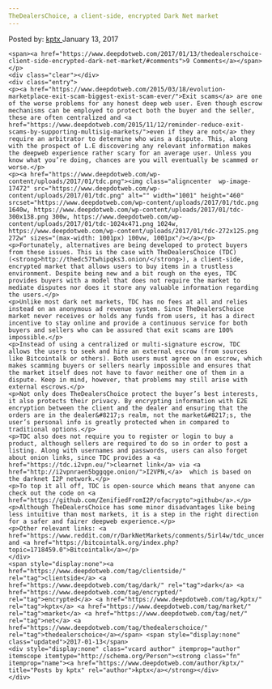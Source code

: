 ```yaml
---
TheDealersChoice, a client-side, encrypted Dark Net market
---
```

<article class="post-listing post-17328 post type-post status-publish format-standard has-post-thumbnail hentry  tag-clientside tag-dark tag-encrypted tag-kptx tag-market tag-net tag-thedealerschoice">
    <div class="post-inner">
        <span>Posted by: <a href="https://www.deepdotweb.com/author/kptx/" title="">kptx </a></span>
    <span>January 13, 2017</span>
    
    <span><a href="https://www.deepdotweb.com/2017/01/13/thedealerschoice-client-side-encrypted-dark-net-market/#comments">9 Comments</a></span>
    </p>
    <div class="clear"></div>
    <div class="entry">
    <p><a href="https://www.deepdotweb.com/2015/03/18/evolution-marketplace-exit-scam-biggest-exist-scam-ever/">Exit scams</a> are one of the worse problems for any honest deep web user. Even though escrow mechanisms can be employed to protect both the buyer and the seller, these are often centralized and <a href="https://www.deepdotweb.com/2015/11/12/reminder-reduce-exit-scams-by-supporting-multisig-markets/">even if they are not</a> they require an arbitrator to determine who wins a dispute. This, along with the prospect of L.E discovering any relevant information makes the deepweb experience rather scary for an average user. Unless you know what you’re doing, chances are you will eventually be scammed or worse.</p>
    <p><a href="https://www.deepdotweb.com/wp-content/uploads/2017/01/tdc.png"><img class="aligncenter  wp-image-17472" src="https://www.deepdotweb.com/wp-content/uploads/2017/01/tdc.png" alt="" width="1001" height="460" srcset="https://www.deepdotweb.com/wp-content/uploads/2017/01/tdc.png 1640w, https://www.deepdotweb.com/wp-content/uploads/2017/01/tdc-300x138.png 300w, https://www.deepdotweb.com/wp-content/uploads/2017/01/tdc-1024x471.png 1024w, https://www.deepdotweb.com/wp-content/uploads/2017/01/tdc-272x125.png 272w" sizes="(max-width: 1001px) 100vw, 1001px"/></a></p>
    <p>Fortunately, alternatives are being developed to protect buyers from these issues. This is the case with TheDealersChoice (TDC) (<strong>http://thedc57twhipqks3.onion/</strong>), a client-side, encrypted market that allows users to buy items in a trustless environment. Despite being new and a bit rough on the eyes, TDC provides buyers with a model that does not require the market to mediate disputes nor does it store any valuable information regarding the users.</p>
    <p>Unlike most dark net markets, TDC has no fees at all and relies instead on an anonymous ad revenue system. Since TheDealersChoice market never receives or holds any funds from users, it has a direct incentive to stay online and provide a continuous service for both buyers and sellers who can be assured that exit scams are 100% impossible.</p>
    <p>Instead of using a centralized or multi-signature escrow, TDC allows the users to seek and hire an external escrow (from sources like Bitcointalk or others). Both users must agree on an escrow, which makes scamming buyers or sellers nearly impossible and ensures that the market itself does not have to favor neither one of them in a dispute. Keep in mind, however, that problems may still arise with external escrows.</p>
    <p>Not only does TheDealersChoice protect the buyer’s best interests, it also protects their privacy. By encrypting information with E2E encryption between the client and the dealer and ensuring that the orders are in the dealer&#8217;s realm, not the market&#8217;s, the user’s personal info is greatly protected when in compared to traditional options.</p>
    <p>TDC also does not require you to register or login to buy a product, although sellers are required to do so in order to post a listing. Along with usernames and passwords, users can also forget about onion links, since TDC provides a <a href="https://tdc.i2vpn.eu/">clearnet link</a> via <a href="http://i2vpnraen5bggqge.onion/">I2VPN,</a>  which is based on the darknet I2P network.</p>
    <p>To top it all off, TDC is open-source which means that anyone can check out the code on <a href="https://github.com/ZenifiedFromI2P/ofacrypto">github</a>.</p>
    <p>Although TheDealersChoice has some minor disadvantages like being less intuitive than most markets, it is a step in the right direction for a safer and fairer deepweb experience.</p>
    <p>Other relevant links: <a href="https://www.reddit.com/r/DarkNetMarkets/comments/5irl4w/tdc_uncensorable_encrypted_e2e_market_the_market/">Reddit</a> and <a href="https://bitcointalk.org/index.php?topic=1718459.0">Bitcointalk</a></p>
    </div>
    <span style="display:none"><a href="https://www.deepdotweb.com/tag/clientside/" rel="tag">clientside</a> <a href="https://www.deepdotweb.com/tag/dark/" rel="tag">dark</a> <a href="https://www.deepdotweb.com/tag/encrypted/" rel="tag">encrypted</a> <a href="https://www.deepdotweb.com/tag/kptx/" rel="tag">kptx</a> <a href="https://www.deepdotweb.com/tag/market/" rel="tag">market</a> <a href="https://www.deepdotweb.com/tag/net/" rel="tag">net</a> <a href="https://www.deepdotweb.com/tag/thedealerschoice/" rel="tag">thedealerschoice</a></span> <span style="display:none" class="updated">2017-01-13</span>
    <div style="display:none" class="vcard author" itemprop="author" itemscope itemtype="http://schema.org/Person"><strong class="fn" itemprop="name"><a href="https://www.deepdotweb.com/author/kptx/" title="Posts by kptx" rel="author">kptx</a></strong></div>
    </div>
</article>

